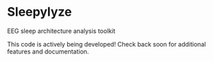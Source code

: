 # Sleepylyze

EEG sleep architecture analysis toolkit<br>

This code is actively being developed! Check back soon for additional features and documentation.

